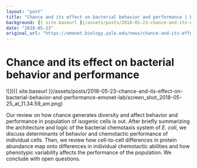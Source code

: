 ```yaml
---
layout: "post"
title: "Chance and its effect on bacterial behavior and performance | Emonet Lab"
background: {{ site.baseurl }}/assets/posts/2018-05-23-chance-and-its-effect-on-bacterial-behavior-and-performance-emonet-lab/screen_shot_2018-05-25_at_11.34.59_am.png
date: "2018-05-23"
original_url: "https://emonet.biology.yale.edu/news/chance-and-its-effect-bacterial-behavior-and-performance"
---
```

# Chance and its effect on bacterial behavior and performance

![]({{ site.baseurl }}/assets/posts/2018-05-23-chance-and-its-effect-on-bacterial-behavior-and-performance-emonet-lab/screen_shot_2018-05-25_at_11.34.59_am.png)

Our review on how chance generates diversity and affect behavior and performance in population of isogenic cells is out. After briefly summarizing the architecture and logic of the bacterial chemotaxis system of *E. coli*, we discuss determinants of behavior and chemotactic performance of individual cells. Then, we review how cell-to-cell differences in protein abundance map onto differences in individual chemotactic abilities and how phenotypic variability affects the performance of the population. We conclude with open questions.